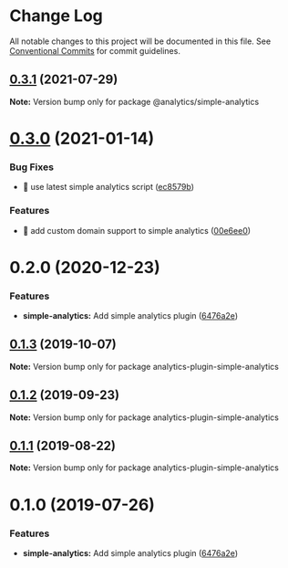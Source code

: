 # Change Log

All notable changes to this project will be documented in this file.
See [Conventional Commits](https://conventionalcommits.org) for commit guidelines.

## [0.3.1](https://github.com/DavidWells/analytics/compare/@analytics/simple-analytics@0.3.0...@analytics/simple-analytics@0.3.1) (2021-07-29)

**Note:** Version bump only for package @analytics/simple-analytics





# [0.3.0](https://github.com/DavidWells/analytics/compare/@analytics/simple-analytics@0.2.0...@analytics/simple-analytics@0.3.0) (2021-01-14)


### Bug Fixes

* 🐛 use latest simple analytics script ([ec8579b](https://github.com/DavidWells/analytics/commit/ec8579b2a48767a99fa43e58ea633010cc69e065))


### Features

* 🎸 add custom domain support to simple analytics ([00e6ee0](https://github.com/DavidWells/analytics/commit/00e6ee05b45adc33e4cc916368765cb29b158184))





# 0.2.0 (2020-12-23)


### Features

* **simple-analytics:** Add simple analytics plugin ([6476a2e](https://github.com/DavidWells/analytics/commit/6476a2e))





## [0.1.3](https://github.com/DavidWells/analytics/compare/analytics-plugin-simple-analytics@0.1.2...analytics-plugin-simple-analytics@0.1.3) (2019-10-07)

**Note:** Version bump only for package analytics-plugin-simple-analytics





## [0.1.2](https://github.com/DavidWells/analytics/compare/analytics-plugin-simple-analytics@0.1.1...analytics-plugin-simple-analytics@0.1.2) (2019-09-23)

**Note:** Version bump only for package analytics-plugin-simple-analytics





## [0.1.1](https://github.com/DavidWells/analytics/compare/analytics-plugin-simple-analytics@0.1.0...analytics-plugin-simple-analytics@0.1.1) (2019-08-22)

**Note:** Version bump only for package analytics-plugin-simple-analytics





# 0.1.0 (2019-07-26)


### Features

* **simple-analytics:** Add simple analytics plugin ([6476a2e](https://github.com/DavidWells/analytics/commit/6476a2e))
